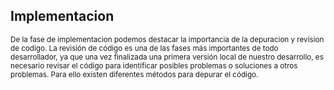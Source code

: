 ## Implementacion

<sup>
De la fase de implementacion podemos destacar la importancia de la depuracion y revision de codigo.
La revisión de código es una de las fases más importantes de todo desarrollador, ya que una vez finalizada una primera versión local de nuestro desarrollo, es necesario revisar el código para identificar posibles problemas o soluciones a otros problemas. Para ello existen diferentes métodos para depurar el código.
</sup>